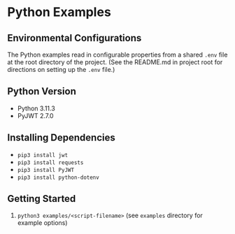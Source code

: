 # Python Examples

## Environmental Configurations
The Python examples read in configurable properties from a shared `.env` file at the root directory of the project. (See the README.md in project root for directions on setting up the `.env` file.)

## Python Version
- Python 3.11.3
- PyJWT 2.7.0

## Installing Dependencies
- `pip3 install jwt`
- `pip3 install requests`
- `pip3 install PyJWT`
- `pip3 install python-dotenv`

## Getting Started
1. `python3 examples/<script-filename>` (see `examples` directory for example options)